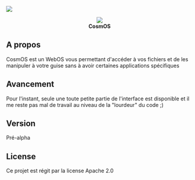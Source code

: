 <a href="https://codeclimate.com/github/Ne0blast/cosmos"><img src="https://codeclimate.com/github/Ne0blast/cosmos/badges/gpa.svg" /></a>

<div align="center"><img src="https://s3-eu-west-1.amazonaws.com/sdz-upload/prod/upload/logo245.png" /></div>

<div align="center" font-size="32px"><b>CosmOS</b></div>

## A propos
CosmOS est un WebOS vous permettant d'accéder à vos fichiers et de les manipuler à votre guise sans à avoir certaines applications spécifiques

## Avancement
Pour l'instant, seule une toute petite partie de l'interface est disponible et il me reste pas mal de travail au niveau de la "lourdeur" du code ;)

## Version
Pré-alpha

## License
Ce projet est régit par la license Apache 2.0
